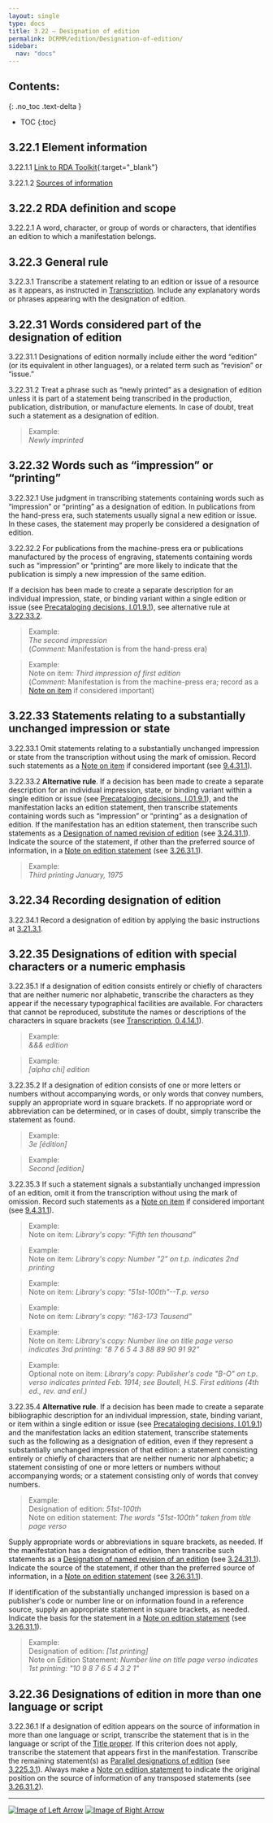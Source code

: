 ```yaml
---
layout: single
type: docs
title: 3.22 — Designation of edition
permalink: DCRMR/edition/Designation-of-edition/
sidebar:
  nav: "docs"
---
```


## Contents:
{: .no_toc .text-delta }

- TOC
{:toc}

## 3.22.1 Element information

<a name="3.22.1.1">3.22.1.1</a> [Link to RDA Toolkit](https://beta.rdatoolkit.org/Content/Index?externalId=en-US_ala-3f4a6575-8253-3866-a8f6-ce255dcb094c#){:target="_blank"}

<a name="3.22.1.2">3.22.1.2</a> [Sources of information](/DCRMR/edition/#3011-sources-of-information)

## 3.22.2 RDA definition and scope

<a name="3.22.2.1">3.22.2.1</a> A word, character, or group of words or characters, that identifies an edition to which a manifestation belongs.

## 3.22.3 General rule

<a name="3.22.3.1">3.22.3.1</a> Transcribe a statement relating to an edition or issue of a resource as it appears, as instructed in [Transcription](/DCRMR/general-rules/Transcription/). Include any explanatory words or phrases appearing with the designation of edition.

## 3.22.31 Words considered part of the designation of edition

<a name="3.22.31.1">3.22.31.1</a> Designations of edition normally include either the word “edition” (or its equivalent in other languages), or a related term such as “revision” or “issue.” 

<a name="3.22.31.2">3.22.31.2</a> Treat a phrase such as “newly printed” as a designation of edition unless it is
part of a statement being transcribed in the production, publication, distribution, or manufacture elements.  In case of doubt, treat such a statement as a designation of edition.

>Example:  
><CITE>Newly imprinted</CITE>

## 3.22.32 Words such as “impression” or “printing”

<a name="3.22.32.1">3.22.32.1</a> Use judgment in transcribing statements containing words such as “impression” or “printing” as a designation of edition. In publications from the hand-press era, such statements usually signal a new edition or issue. In these cases, the statement may properly be considered a designation of edition.

<a name="3.22.32.2">3.22.32.2</a> For publications from the machine-press era or publications manufactured by the process of engraving, statements containing words such as “impression” or “printing” are more likely to indicate that the publication is simply a new impression of the same edition. 

If a decision has been made to create a separate description for an individual impression, state, or binding variant within a single edition or issue (see [Precataloging decisions, I.01.9.1](/DCRMR/introduction/#I.01.9.1)), see alternative rule at [3.22.33.2](/DCRMR/edition/Designation-of-edition/#3.22.33.2).


>Example:  
><CITE>The second impression</CITE>  
>(*Comment*: Manifestation is from the hand-press era)

>Example:  
>Note on item: <CITE>Third impression of first edition</CITE>  
>(*Comment*: Manifestation is from the machine-press era; record as a [Note on item](/DCRMR/additional-notes/Note-on-item/) if considered important)

## 3.22.33 Statements relating to a substantially unchanged impression or state

<a name="3.22.33.1">3.22.33.1</a> Omit statements relating to a substantially unchanged impression or state from the transcription without using the mark of omission.  Record such statements as a [Note on item](/DCRMR/additional-notes/Note-on-item/) if considered important (see [9.4.31.1](/DCRMR/additional-notes/Note-on-item/#9.4.31.1)).

<a name="3.22.33.2">3.22.33.2</a> **Alternative rule**. If a decision has been made to create a separate description for an individual impression, state, or binding variant within a single edition or issue (see [Precataloging decisions, I.01.9.1](/DCRMR/introduction/#I.01.9.1)), and the manifestation lacks an edition statement, then transcribe statements containing words such as “impression” or “printing” as a designation of edition. If the manifestation has an edition statement, then transcribe such statements as a [Designation of named revision of edition](/DCRMR/edition/Designation-of-named-revision-of-edition/) (see [3.24.31.1](/DCRMR/edition/Designation-of-named-revision-of-edition/#3.24.31.1)).  Indicate the source of the statement, if other than the preferred source of information, in a [Note on edition statement](/DCRMR/edition/Note-on-edition-statement/) (see [3.26.31.1](/DCRMR/edition/Note-on-edition-statement/#3.26.31.1)).

>Example:  
><CITE>Third printing January, 1975</CITE>

## 3.22.34 Recording designation of edition

<a name="3.22.34.1">3.22.34.1</a> Record a designation of edition by applying the basic instructions at [3.21.3.1](/DCRMR/edition/Edition-statement/#3.21.3.1).  

## 3.22.35 Designations of edition with special characters or a numeric emphasis

<a name="3.22.35.1">3.22.35.1</a> If a designation of edition consists entirely or chiefly of characters that are neither numeric nor alphabetic, transcribe the characters as they appear if the necessary typographical facilities are available. For characters that cannot be reproduced, substitute the names or descriptions of the characters in square brackets (see [Transcription, 0.4.14.1](/DCRMR/general-rules/Transcription/#0.4.14.1)).

>Example:  
><CITE>&&& edition</CITE>

>Example:  
><CITE>[alpha chi] edition</CITE>

<a name="3.22.35.2">3.22.35.2</a> If a designation of edition consists of one or more letters or numbers without accompanying words, or only words that convey numbers, supply an appropriate word in square brackets. If no appropriate word or abbreviation can be determined, or in cases of doubt, simply transcribe the statement as found. 

>Example:  
><CITE>3e [édition]</CITE>

>Example:  
><CITE>Second [edition]</CITE>

<a name="3.22.35.3">3.22.35.3</a> If such a statement signals a substantially unchanged impression of an edition,
omit it from the transcription without using the mark of omission.  Record such statements as a [Note on item](/DCRMR/additional-notes/Note-on-item/) if considered important (see [9.4.31.1](/DCRMR/additional-notes/Note-on-item/#9.4.31.1)).

>Example:  
>Note on item: <CITE>Library's copy: "Fifth ten thousand"</CITE>
 
>Example:  
>Note on item: <CITE>Library's copy: Number "2" on t.p. indicates 2nd printing</CITE>

>Example:  
>Note on item: <CITE>Library's copy: "51st-100th"--T.p. verso</CITE>

>Example:  
>Note on item: <CITE>Library's copy: "163-173 Tausend"</CITE>

>Example:  
>Note on item: <CITE>Library's copy: Number line on title page verso indicates 3rd printing: "8 7 6 5 4 3 88 89 90 91 92"</CITE>
 
>Example:  
>Optional note on item: <CITE>Library's copy: Publisher's code "B-O" on t.p. verso indicates printed Feb. 1914; see Boutell, H.S. First editions (4th ed., rev. and enl.)</CITE>  

<a name="3.22.35.4">3.22.35.4</a> **Alternative rule**. If a decision has been made to create a separate bibliographic description for an individual impression, state, binding variant, or item within a single edition or issue (see [Precataloging decisions, I.01.9.1](/DCRMR/introduction/#I.01.9.1)) and the manifestation lacks an edition statement, transcribe statements such as the following as a designation of edition, even if they represent a substantially unchanged impression of that edition: a statement consisting entirely or chiefly of characters that are neither numeric nor alphabetic; a statement consisting of one or more letters or numbers without accompanying words; or a statement consisting only of words that convey numbers. 

>Example:  
>Designation of edition: <CITE>51st-100th</CITE>  
>Note on edition statement: <CITE>The words "51st-100th" taken from title page verso</CITE>

Supply appropriate words or abbreviations in square brackets, as needed.  If the manifestation has a designation of edition, then transcribe such statements as a [Designation of named revision of an edition](/DCRMR/edition/Designation-of-named-revision-of-edition/) (see [3.24.31.1](/DCRMR/edition/Designation-of-named-revision-of-edition/#3.24.31.1)). Indicate the source of the statement, if other than the preferred source of information, in a [Note on edition statement](/DCRMR/edition/Note-on-edition-statement/) (see [3.26.31.1](/DCRMR/edition/Note-on-edition-statement/#3.26.31.1)).

If identification of the substantially unchanged impression is based on a publisherʹs code or number line or on information found in a reference source, supply an
appropriate statement in square brackets, as needed. Indicate the basis for the statement in a [Note on edition statement](/DCRMR/edition/Note-on-edition-statement/) (see [3.26.31.1](/DCRMR/edition/Note-on-edition-statement/#3.26.31.1)).

>Example:  
>Designation of edition: <CITE>[1st printing]</CITE>  
>Note on Edition Statement: <CITE>Number line on title page verso indicates 1st printing: "10 9 8 7 6 5 4 3 2 1"</CITE>

## 3.22.36 Designations of edition in more than one language or script

<a name="3.22.36.1">3.22.36.1</a> If a designation of edition appears on the source of information in more than one language or script, transcribe the statement that is in the language or script of the [Title proper](/DCRMR/title/Title-proper/). If this criterion does not apply, transcribe the statement that appears first in the manifestation. Transcribe the remaining statement(s) as [Parallel designations of edition](/DCRMR/edition/Parallel-designation-of-edition/) (see [3.225.3.1](/DCRMR/edition/Parallel-designation-of-edition/#3.225.3.1)). Always make a [Note on edition statement](/DCRMR/edition/Note-on-edition-statement/) to indicate the original position on the source of information of any transposed statements (see [3.26.31.2](/DCRMR/edition/Note-on-edition-statement/#3.26.31.2)).

---

[![Image of Left Arrow](https://rbms-bsc.github.io/DCRMR/assets/pictures/navigation/Arrow_Left.png "3.21 — Edition statement")](/DCRMR/edition/Edition-statement/) [![Image of Right Arrow](https://rbms-bsc.github.io/DCRMR/assets/pictures/navigation/Arrow_Right.png "3.225 — Parallel designation of edition")](/DCRMR/edition/Parallel-designation-of-edition/)